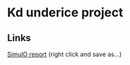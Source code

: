 Kd underice project
================

## Links

[SimulO report](reports/simulo/explore_simulo.html) (right click and
save as…)
